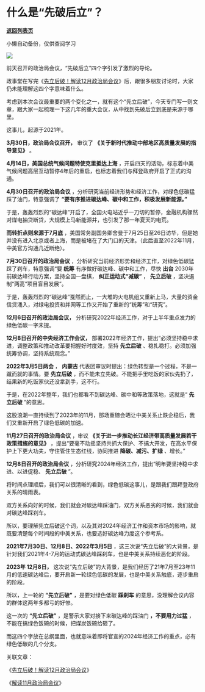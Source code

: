# 什么是“先破后立”？

[**返回列表页**](/gzh/政事堂2019)

小懒自动备份，仅供查阅学习

![](https://mmbiz.qpic.cn/mmbiz_png/e4WdUYFIrDBWib2jhmvplibEewG878n7fiareibJoD9CRJOGuslqCp1eT0Lb8sTza69QiaCIdZPcIJKjBp1AkoZiaRFw/640?wx_fmt=png&from;=appmsg&wxfrom;=13&tp;=wxpic)

前天召开的政治局会议，“先破后立”四个字引发了激烈的导论。

政事堂在写完《[先立后破！解读12月政治局会议](https://mp.weixin.qq.com/s?__biz=Mzk0MjQ0NjA2OA==&mid=2247486894&idx=1&sn=f2bac87beb37451901baddd626297c0a&scene=21#wechat_redirect)》后，跟很多朋友讨论时，大家仍未能理解这四个字意味着什么。  

考虑到本次会议最重要的两个变化之一，就有这个“先立后破”，今天专门写一则文章，跟大家一起梳理一下这几年的重大会议，从中找到先破后立到底是来源于哪里。

这事儿，起源于2021年。  

 **3月30日，政治局会议召开，** 审议了 **《关于新时代推动中部地区高质量发展的指导意见》** 。  

 **4月14日，美国总统气候问题特使克里抵达上海**
，开启四天的活动，标志着中美气候问题高层互动暂停4年后的重启，也标志着我们与拜登政府开启了正式的沟通。

 **4月30日召开的政治局会议** ，分析研究当前经济形势和经济工作，对绿色低碳猛踩了油门，特意强调了
**“要有序推进碳达峰、碳中和工作，积极发展新能源。”**

于是，轰轰烈烈的“碳达峰”开启了，全国火电站近乎一刀切的暂停，金融机构骤然对煤电抽贷断贷，大规模上马新能源并，也引发了那一年夏天的电荒。

 **而转折点则来源于7月底**
，美国常务副国务卿舍曼于7月25日至26日访华，但是她并没有进入北京或者上海，而是被堵在了大门口的天津。（此后直至2022年11月，中美官方沟通几近断绝）。

 **7月30日召开的政治局会议** ，分析研究当前经济形势和经济工作，对绿色低碳猛踩了刹车，特意强调“要 **统筹** 有序做好碳达峰、碳中和工作，尽快
**出台** 2030年前碳达峰行动方案，坚持全国一盘棋， **纠正运动式“减碳”** ， **先立后破** ，坚决遏制“两高”项目盲目发展”。

于是，轰轰烈烈的“碳达峰”戛然而止，一大堆的火电机组又重新上马，大量的资金信贷涌入，对绿电投资和并网等工作又开始了重新的“统筹”和“研究”。

 **12月6日召开的政治局会议，** 分析研究2022年经济工作，对于上半年重点发力的绿色低碳一字未提。

 **12月8日召开的中央经济工作会议，** 部署2022年经济工作，提出“必须坚持稳中求进，调整政策和推动改革要把握好时度效，坚持 **先立后破**
、稳扎稳打。必须加强统筹协调，坚持系统观念。”

 **2022年3月5日两会** ， **内蒙古** 代表团审议时提出：绿色转型是一个过程，不是一蹴而就的事情。要 **先立后破**
，而不能未立先破。不能把手里吃饭的家伙先扔了，结果新的吃饭家伙还没拿到手，这不行。

于是，在2022年整年，我们也都看不到碳达峰、碳中和等政策落地，这就是“ **先立后破** ”的意思。

这股浪潮一直持续到了2023年的11月，那场重磅会晤让中美关系止跌企稳后，我们又重新开启了绿色低碳的加速。

 **11月27日召开的政治局会议** ，审议 **《关于进一步推动长江经济带高质量发展若干政策措施的意见》**
，提出“要毫不动摇坚持共抓大保护、不搞大开发，在高水平保护上下更大功夫，守住管住生态红线，协同推进 **降碳、减污、扩绿** 、增长。”

 **12月8日召开的政治局会议** ，分析研究2024年经济工作，提出“明年要坚持稳中求进、以进促稳、 **先立后破** ”。

将时间点理顺后，我们可以很清晰的看到，绿色低碳这事儿，是跟我们跟拜登政府关系的晴雨表。

双方关系向好的时候，我们就会对碳达峰踩油门，双方关系恶劣的时候，我们就会对碳达峰踩刹车。  

所以，要理解先立后破这个词，以及其对2024年经济工作和资本市场的影响，就既要清楚每个时间段的中美关系，也要选好碳达峰力度这个参考系。  

 **2021年7月30日、12月8日、2022年3月5日**
，这三次说“先立后破”的大背景，是针对我们2021年4-7月的运动式碳达峰踩刹车，也是中美关系持续恶化的阶段。  

 **2023年 **12月8日，****
这次说“先立后破”的大背景，是我们经历了21年7月至23年11月的低速碳达峰后，要开启新一轮绿色低碳的发展，也是中美关系触底，逐步重启的阶段。

所以，上一轮的 **“先立后破”** ，是要对绿色低碳 **踩刹车** 的意思，没理解会议内容的群体这两年多都亏的好惨。

这一次的 **“先立后破”** ，是警示大家对接下来碳达峰的踩油门 **，不要用力过猛** ，不能在搞绿色饭碗的时候，把煤炭饭碗给砸了。

而这四个字放在总纲里面，也就意味着即将官宣的2024年经济工作的重点，必有绿色低碳的几个分支。  

关联文章：

《[先立后破！解读12月政治局会议](https://mp.weixin.qq.com/s?__biz=Mzk0MjQ0NjA2OA==&mid=2247486894&idx=1&sn=f2bac87beb37451901baddd626297c0a&scene=21#wechat_redirect)》

《[解读11月政治局会议](http://mp.weixin.qq.com/s?__biz=MzAwMzU1ODAwOQ==&mid=2650400462&idx=1&sn=307ae95da4e3f4538788586ae85e2dd0&chksm=833419d8b44390ced71b391bf67d7d4c1099da39d06573c9277cf89949f04adf7eb6af9b5dd5&scene=21#wechat_redirect)》

